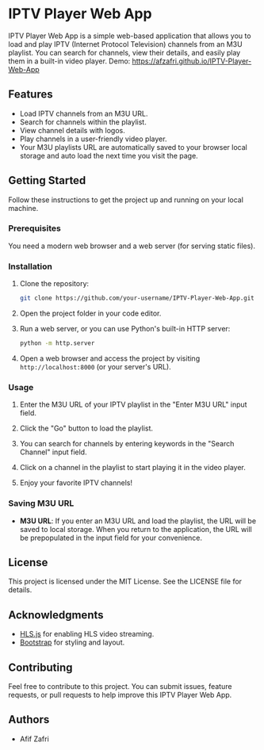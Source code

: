 # IPTV Player Web App

IPTV Player Web App is a simple web-based application that allows you to load and play IPTV (Internet Protocol Television) channels from an M3U playlist. You can search for channels, view their details, and easily play them in a built-in video player.
Demo: https://afzafri.github.io/IPTV-Player-Web-App

## Features

- Load IPTV channels from an M3U URL.
- Search for channels within the playlist.
- View channel details with logos.
- Play channels in a user-friendly video player.
- Your M3U playlists URL are automatically saved to your browser local storage and auto load the next time you visit the page.

## Getting Started

Follow these instructions to get the project up and running on your local machine.

### Prerequisites

You need a modern web browser and a web server (for serving static files).

### Installation

1. Clone the repository:

   ```bash
   git clone https://github.com/your-username/IPTV-Player-Web-App.git
   ```

2. Open the project folder in your code editor.

3. Run a web server, or you can use Python's built-in HTTP server:

    ```bash
   python -m http.server
   ```

4. Open a web browser and access the project by visiting `http://localhost:8000` (or your server's URL).

### Usage

1. Enter the M3U URL of your IPTV playlist in the "Enter M3U URL" input field.

2. Click the "Go" button to load the playlist.

3. You can search for channels by entering keywords in the "Search Channel" input field.

4. Click on a channel in the playlist to start playing it in the video player.

5. Enjoy your favorite IPTV channels!

### Saving M3U URL

- **M3U URL**: If you enter an M3U URL and load the playlist, the URL will be saved to local storage. When you return to the application, the URL will be prepopulated in the input field for your convenience.

## License

This project is licensed under the MIT License. See the LICENSE file for details.

## Acknowledgments

- [HLS.js](https://github.com/video-dev/hls.js) for enabling HLS video streaming.
- [Bootstrap](https://getbootstrap.com/) for styling and layout.

## Contributing

Feel free to contribute to this project. You can submit issues, feature requests, or pull requests to help improve this IPTV Player Web App.

## Authors

- Afif Zafri